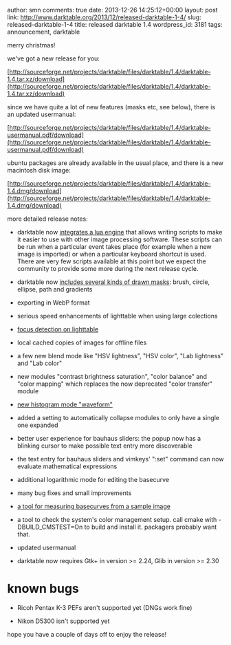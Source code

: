 author: smn
comments: true
date: 2013-12-26 14:25:12+00:00
layout: post
link: http://www.darktable.org/2013/12/released-darktable-1-4/
slug: released-darktable-1-4
title: released darktable 1.4
wordpress_id: 3181
tags: announcement, darktable

merry christmas!

we've got a new release for you:

[http://sourceforge.net/projects/darktable/files/darktable/1.4/darktable-1.4.tar.xz/download](http://sourceforge.net/projects/darktable/files/darktable/1.4/darktable-1.4.tar.xz/download)

since we have quite a lot of new features (masks etc, see below), there is an updated usermanual:

[http://sourceforge.net/projects/darktable/files/darktable/1.4/darktable-usermanual.pdf/download](http://sourceforge.net/projects/darktable/files/darktable/1.4/darktable-usermanual.pdf/download)

ubuntu packages are already available in the usual place, and there is a new macintosh disk image:

[http://sourceforge.net/projects/darktable/files/darktable/1.4/darktable-1.4.dmg/download](http://sourceforge.net/projects/darktable/files/darktable/1.4/darktable-1.4.dmg/download)

more detailed release notes:



	
  * darktable now [integrates a lua engine](http://www.darktable.org/2013/09/using-lua-with-darktable/) that allows writing scripts to make it easier to use with other image processing software. These scripts can be run when a particular event takes place (for example when a new image is imported) or when a particular keyboard shortcut is used. There are very few scripts available at this point but we expect the community to provide some more during the next release cycle.

	
  * darktable now [includes several kinds of drawn masks](http://www.darktable.org/2013/04/masks/): brush, circle, ellipse, path and gradients

	
  * exporting in WebP format

	
  * serious speed enhancements of lighttable when using large colections

	
  * [focus detection on lighttable](http://www.darktable.org/2013/11/determining-focus-in-lighttable/)

	
  * local cached copies of images for offline files

	
  * a few new blend mode like "HSV lightness", "HSV color", "Lab lightness" and "Lab color"

	
  * new modules "contrast brightness saturation", "color balance" and "color mapping" which replaces the now deprecated "color transfer" module

	
  * [new histogram mode "waveform"](http://www.darktable.org/2013/12/of-histograms-and-waveforms/)

	
  * added a setting to automatically collapse modules to only have a single one expanded

	
  * better user experience for bauhaus sliders: the popup now has a blinking cursor to make possible text entry more discoverable

	
  * the text entry for bauhaus sliders and vimkeys' ":set" command can now evaluate mathematical expressions

	
  * additional logarithmic mode for editing the basecurve

	
  * many bug fixes and small improvements

	
  * [a tool for measuring basecurves from a sample image](http://www.darktable.org/2013/10/about-basecurves/)

	
  * a tool to check the system's color management setup. call cmake with -DBUILD_CMSTEST=On to build and install it. packagers probably want that.

	
  * updated usermanual

	
  * darktable now requires Gtk+ in version >= 2.24, Glib in version >= 2.30




# known bugs





	
  * Ricoh Pentax K-3 PEFs aren't supported yet (DNGs work fine)

	
  * Nikon D5300 isn't supported yet


hope you have a couple of days off to enjoy the release!
